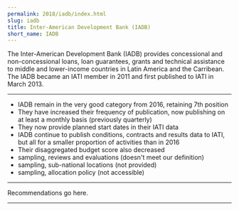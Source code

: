 ```yaml
---
permalink: 2018/iadb/index.html
slug: iadb
title: Inter-American Development Bank (IADB)
short_name: IADB
---
```


The Inter-American Development Bank (IADB) provides concessional and non-concessional loans, loan guarantees, grants and technical assistance to middle and lower-income countries in Latin America and the Carribean. The IADB became an IATI member in 2011 and first published to IATI in March 2013. 

---

- IADB remain in the very good category from 2016, retaining 7th position
- They have increased their frequency of publication, now publishing on at least a monthly basis (previously quarterly)
- They now provide planned start dates in their IATI data
- IADB continue to publish conditions, contracts and results data to IATI, but all for a smaller proportion of activities than in 2016
- Their disaggregated budget score also decreased
- sampling, reviews and evaluations (doesn't meet our definition)
- sampling, sub-national locations (not provided)
- sampling, allocation policy (not accessible)


---

Recommendations go here.

---
